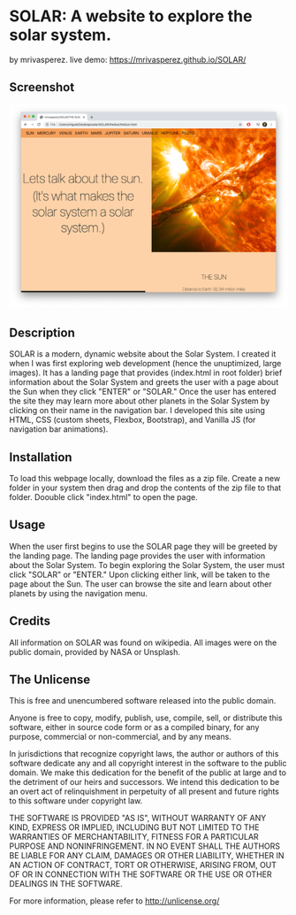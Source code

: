 # SOLAR: A website to explore the solar system.
by mrivasperez. live demo: <https://mrivasperez.github.io/SOLAR/>
## Screenshot
![A screenshot of Chrome viewing the Sun page of SOLAR](screenshot.png)
## Description
SOLAR is a modern, dynamic website about the Solar System. I created it when I was first exploring web development (hence the unuptimized, large images). It has a landing page that provides (index.html in root folder) brief information about the Solar System and greets the user with a page about the Sun when they click "ENTER" or "SOLAR." Once the user has entered the site they may learn more about other planets in the Solar System by clicking on their name in the navigation bar. I  developed this site using HTML, CSS (custom sheets, Flexbox, Bootstrap), and Vanilla JS (for navigation bar animations).

## Installation
To load this webpage locally, download the files as a zip file. Create a new folder in your system then drag and drop the contents of the zip file to that folder. Doouble click "index.html" to open the page.

## Usage
When the user first begins to use the SOLAR page they will be greeted by the landing page. The landing page provides the user with information about the Solar System. To begin exploring the Solar System, the user must click "SOLAR" or "ENTER." Upon clicking either link, will be taken to the page about the Sun. The user can browse the site and learn about other planets by using the navigation menu.

## Credits
All information on SOLAR was found on wikipedia.
All images were on the public domain, provided by NASA or Unsplash.

## The Unlicense
This is free and unencumbered software released into the public domain.

Anyone is free to copy, modify, publish, use, compile, sell, or distribute this software, either in source code form or as a compiled binary, for any purpose, commercial or non-commercial, and by any means.

In jurisdictions that recognize copyright laws, the author or authors of this software dedicate any and all copyright interest in the software to the public domain. We make this dedication for the benefit of the public at large and to the detriment of our heirs and successors. We intend this dedication to be an overt act of relinquishment in perpetuity of all present and future rights to this software under copyright law.

THE SOFTWARE IS PROVIDED "AS IS", WITHOUT WARRANTY OF ANY KIND, EXPRESS OR IMPLIED, INCLUDING BUT NOT LIMITED TO THE WARRANTIES OF MERCHANTABILITY, FITNESS FOR A PARTICULAR PURPOSE AND NONINFRINGEMENT. IN NO EVENT SHALL THE AUTHORS BE LIABLE FOR ANY CLAIM, DAMAGES OR OTHER LIABILITY, WHETHER IN AN ACTION OF CONTRACT, TORT OR OTHERWISE, ARISING FROM, OUT OF OR IN CONNECTION WITH THE SOFTWARE OR THE USE OR OTHER DEALINGS IN THE SOFTWARE.

For more information, please refer to http://unlicense.org/
